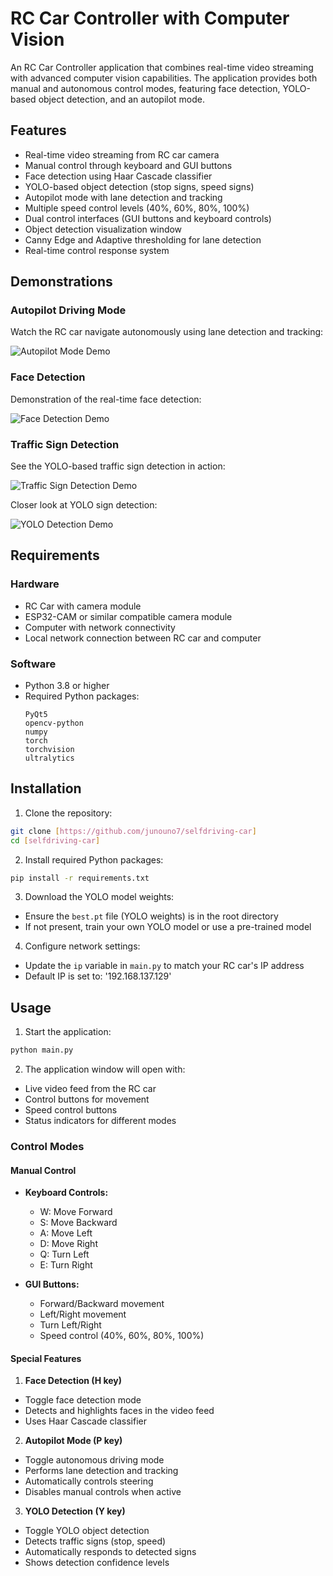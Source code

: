 # RC Car Controller with Computer Vision

An RC Car Controller application that combines real-time video streaming with advanced computer vision capabilities. The application provides both manual and autonomous control modes, featuring face detection, YOLO-based object detection, and an autopilot mode.

## Features
- Real-time video streaming from RC car camera
- Manual control through keyboard and GUI buttons
- Face detection using Haar Cascade classifier
- YOLO-based object detection (stop signs, speed signs)
- Autopilot mode with lane detection and tracking
- Multiple speed control levels (40%, 60%, 80%, 100%)
- Dual control interfaces (GUI buttons and keyboard controls)
- Object detection visualization window
- Canny Edge and Adaptive thresholding for lane detection
- Real-time control response system

## Demonstrations

### Autopilot Driving Mode
Watch the RC car navigate autonomously using lane detection and tracking:

![Autopilot Mode Demo](https://github.com/junouno7/selfdriving-car/raw/main/videos/selfdrive.gif)

### Face Detection
Demonstration of the real-time face detection:

![Face Detection Demo](https://github.com/junouno7/selfdriving-car/raw/main/videos/facedetect.gif)

### Traffic Sign Detection
See the YOLO-based traffic sign detection in action:

![Traffic Sign Detection Demo](https://github.com/junouno7/selfdriving-car/raw/main/videos/signdetect.gif)

Closer look at YOLO sign detection:

![YOLO Detection Demo](https://github.com/junouno7/selfdriving-car/raw/main/videos/yolo.gif)

## Requirements

### Hardware
- RC Car with camera module
- ESP32-CAM or similar compatible camera module
- Computer with network connectivity
- Local network connection between RC car and computer

### Software
- Python 3.8 or higher
- Required Python packages:
  ```
  PyQt5
  opencv-python
  numpy
  torch
  torchvision
  ultralytics
  ```

## Installation

1. Clone the repository:
```bash
git clone [https://github.com/junouno7/selfdriving-car]
cd [selfdriving-car]
```

2. Install required Python packages:
```bash
pip install -r requirements.txt
```

3. Download the YOLO model weights:
- Ensure the `best.pt` file (YOLO weights) is in the root directory
- If not present, train your own YOLO model or use a pre-trained model

4. Configure network settings:
- Update the `ip` variable in `main.py` to match your RC car's IP address
- Default IP is set to: '192.168.137.129'

## Usage

1. Start the application:
```bash
python main.py
```

2. The application window will open with:
- Live video feed from the RC car
- Control buttons for movement
- Speed control buttons
- Status indicators for different modes

### Control Modes

#### Manual Control
- **Keyboard Controls:**
  - W: Move Forward
  - S: Move Backward
  - A: Move Left
  - D: Move Right
  - Q: Turn Left
  - E: Turn Right
 

- **GUI Buttons:**
  - Forward/Backward movement
  - Left/Right movement
  - Turn Left/Right
  - Speed control (40%, 60%, 80%, 100%)

#### Special Features

1. **Face Detection (H key)**
- Toggle face detection mode
- Detects and highlights faces in the video feed
- Uses Haar Cascade classifier

2. **Autopilot Mode (P key)**
- Toggle autonomous driving mode
- Performs lane detection and tracking
- Automatically controls steering
- Disables manual controls when active

3. **YOLO Detection (Y key)**
- Toggle YOLO object detection
- Detects traffic signs (stop, speed)
- Automatically responds to detected signs
- Shows detection confidence levels
